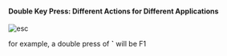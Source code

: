 #### Double Key Press: Different Actions for Different Applications  
![esc](https://github.com/user-attachments/assets/80ae75ff-ad07-4d0a-80f4-bd0d60f85d5f)  

for example, a double press of __`__ will be F1 
